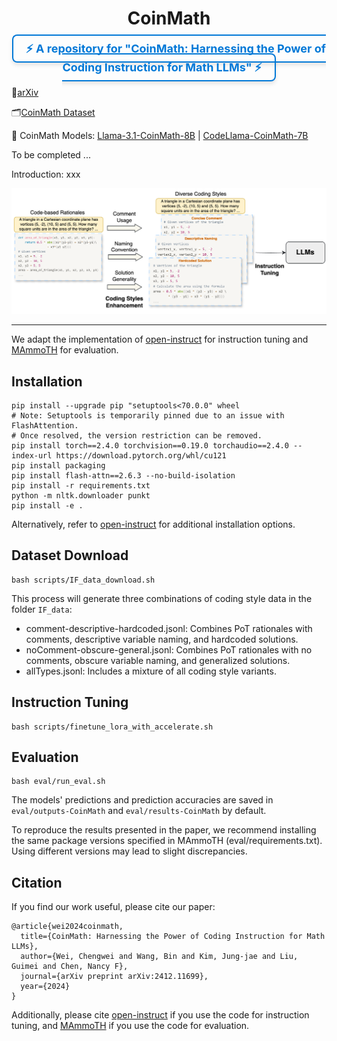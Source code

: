 <h1 align="center"> CoinMath </h1>

<p align="center">
    <a href="https://arxiv.org/pdf/2412.11699v1" 
       target="_blank" 
       style="text-decoration: none; color: #0078d7; font-weight: bold; font-size: 18px; 
              border: 2px solid #0078d7; padding: 10px 20px; border-radius: 8px; 
              transition: background-color 0.3s, color 0.3s; box-shadow: 0 4px 6px rgba(0, 0, 0, 0.1);">
        ⚡ A repository for "CoinMath: Harnessing the Power of Coding Instruction for Math LLMs" ⚡
    </a>
</p>

<style>
    p a:hover {
        background-color: #0078d7;
        color: white;
        box-shadow: 0 6px 8px rgba(0, 0, 0, 0.2);
    }
</style>


📄[arXiv](https://arxiv.org/pdf/2412.11699v1)

🗂️[CoinMath Dataset](https://huggingface.co/datasets/amao0o0/CoinMath)

🧮 CoinMath Models:
[Llama-3.1-CoinMath-8B](https://huggingface.co/amao0o0/Llama-3.1-CoinMath-8B) | 
[CodeLlama-CoinMath-7B](https://huggingface.co/amao0o0/CodeLlama-CoinMath-7B)

To be completed ...

Introduction: xxx

![Overview of CoinMath framework.](./assets/CoinMath.png)

---
We adapt the implementation of [open-instruct](https://github.com/allenai/open-instruct) for instruction tuning and [MAmmoTH](https://github.com/TIGER-AI-Lab/MAmmoTH/tree/main) for evaluation.

## Installation
```
pip install --upgrade pip "setuptools<70.0.0" wheel 
# Note: Setuptools is temporarily pinned due to an issue with FlashAttention. 
# Once resolved, the version restriction can be removed.
pip install torch==2.4.0 torchvision==0.19.0 torchaudio==2.4.0 --index-url https://download.pytorch.org/whl/cu121
pip install packaging
pip install flash-attn==2.6.3 --no-build-isolation
pip install -r requirements.txt
python -m nltk.downloader punkt
pip install -e .
```
Alternatively, refer to [open-instruct](https://github.com/allenai/open-instruct) for additional installation options.

## Dataset Download
```
bash scripts/IF_data_download.sh
```
This process will generate three combinations of coding style data in the folder ```IF_data```:
- comment-descriptive-hardcoded.jsonl: Combines PoT rationales with comments, descriptive variable naming, and hardcoded solutions.
- noComment-obscure-general.jsonl: Combines PoT rationales with no comments, obscure variable naming, and generalized solutions.
- allTypes.jsonl: Includes a mixture of all coding style variants.

## Instruction Tuning
```
bash scripts/finetune_lora_with_accelerate.sh
```

## Evaluation
```
bash eval/run_eval.sh
```
The models' predictions and prediction accuracies are saved in ```eval/outputs-CoinMath``` and ```eval/results-CoinMath``` by default. 

To reproduce the results presented in the paper, we recommend installing the same package versions specified in MAmmoTH (eval/requirements.txt). Using different versions may lead to slight discrepancies.

## Citation
If you find our work useful, please cite our paper:
```
@article{wei2024coinmath,
  title={CoinMath: Harnessing the Power of Coding Instruction for Math LLMs},
  author={Wei, Chengwei and Wang, Bin and Kim, Jung-jae and Liu, Guimei and Chen, Nancy F},
  journal={arXiv preprint arXiv:2412.11699},
  year={2024}
}
```
Additionally, please cite [open-instruct](https://github.com/allenai/open-instruct) if you use the code for instruction tuning, and [MAmmoTH](https://github.com/TIGER-AI-Lab/MAmmoTH/tree/main) if you use the code for evaluation.